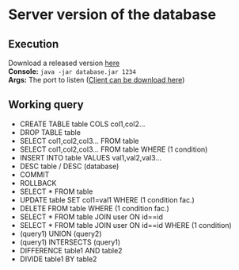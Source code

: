 # Server version of the database

## Execution

Download a released version <a href="https://github.com/mendrika261/database/releases/tag/AlphaTest">here</a> <br>
<b>Console:</b> `java -jar database.jar 1234` <br>
<b>Args:</b> The port to listen (<a href="https://github.com/mendrika261/databaseClient/blob/main/README.md">Client can be download here</a>)

## Working query

- CREATE TABLE table COLS col1,col2...
- DROP TABLE table
- SELECT col1,col2,col3... FROM table
- SELECT col1,col2,col3... FROM table WHERE (1 condition)
- INSERT INTO table VALUES val1,val2,val3...
- DESC table / DESC (database)
- COMMIT
- ROLLBACK
- SELECT * FROM table
- UPDATE table SET col1=val1 WHERE (1 condition fac.)
- DELETE FROM table WHERE (1 condition fac.)
- SELECT * FROM table JOIN user ON id==id
- SELECT * FROM table JOIN user ON id==id WHERE (1 condition)
- (query1) UNION (query2)
- (query1) INTERSECTS (query1)
- DIFFERENCE table1 AND table2
- DIVIDE table1 BY table2
